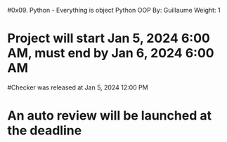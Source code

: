 #0x09. Python - Everything is object
Python
OOP
 By: Guillaume
 Weight: 1
# Project will start Jan 5, 2024 6:00 AM, must end by Jan 6, 2024 6:00 AM
#Checker was released at Jan 5, 2024 12:00 PM
# An auto review will be launched at the deadline
